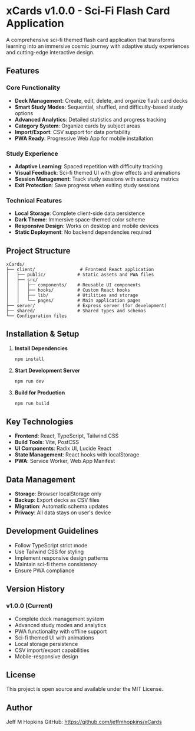# xCards v1.0.0 - Sci-Fi Flash Card Application

A comprehensive sci-fi themed flash card application that transforms learning into an immersive cosmic journey with adaptive study experiences and cutting-edge interactive design.

## Features

### Core Functionality
- **Deck Management**: Create, edit, delete, and organize flash card decks
- **Smart Study Modes**: Sequential, shuffled, and difficulty-based study options
- **Advanced Analytics**: Detailed statistics and progress tracking
- **Category System**: Organize cards by subject areas
- **Import/Export**: CSV support for data portability
- **PWA Ready**: Progressive Web App for mobile installation

### Study Experience
- **Adaptive Learning**: Spaced repetition with difficulty tracking
- **Visual Feedback**: Sci-fi themed UI with glow effects and animations
- **Session Management**: Track study sessions with accuracy metrics
- **Exit Protection**: Save progress when exiting study sessions

### Technical Features
- **Local Storage**: Complete client-side data persistence
- **Dark Theme**: Immersive space-themed color scheme
- **Responsive Design**: Works on desktop and mobile devices
- **Static Deployment**: No backend dependencies required

## Project Structure

```
xCards/
├── client/                 # Frontend React application
│   ├── public/            # Static assets and PWA files
│   ├── src/
│   │   ├── components/    # Reusable UI components
│   │   ├── hooks/         # Custom React hooks
│   │   ├── lib/           # Utilities and storage
│   │   └── pages/         # Main application pages
├── server/                # Express server (for development)
├── shared/                # Shared types and schemas
└── Configuration files
```

## Installation & Setup

1. **Install Dependencies**
   ```bash
   npm install
   ```

2. **Start Development Server**
   ```bash
   npm run dev
   ```

3. **Build for Production**
   ```bash
   npm run build
   ```

## Key Technologies

- **Frontend**: React, TypeScript, Tailwind CSS
- **Build Tools**: Vite, PostCSS
- **UI Components**: Radix UI, Lucide React
- **State Management**: React hooks with localStorage
- **PWA**: Service Worker, Web App Manifest

## Data Management

- **Storage**: Browser localStorage only
- **Backup**: Export decks as CSV files
- **Migration**: Automatic schema updates
- **Privacy**: All data stays on user's device

## Development Guidelines

- Follow TypeScript strict mode
- Use Tailwind CSS for styling
- Implement responsive design patterns
- Maintain sci-fi theme consistency
- Ensure PWA compliance

## Version History

### v1.0.0 (Current)
- Complete deck management system
- Advanced study modes and analytics
- PWA functionality with offline support
- Sci-fi themed UI with animations
- Local storage persistence
- CSV import/export capabilities
- Mobile-responsive design

## License

This project is open source and available under the MIT License.

## Author

Jeff M Hopkins
GitHub: https://github.com/jeffmhopkins/xCards